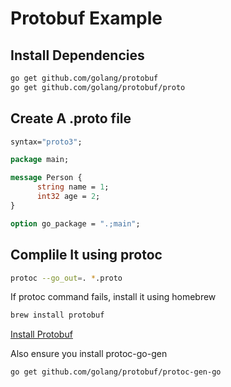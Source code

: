 # Protobuf Example

## Install Dependencies

```bash
go get github.com/golang/protobuf
go get github.com/golang/protobuf/proto
```

## Create A .proto file

```proto
syntax="proto3";

package main;

message Person {
      string name = 1;
      int32 age = 2;
}

option go_package = ".;main";
```


## Complile It using protoc

```bash
protoc --go_out=. *.proto
```
If protoc command fails, install it using homebrew
```bash
brew install protobuf
```

[Install Protobuf](http://google.github.io/proto-lens/installing-protoc.html)

Also ensure you install protoc-go-gen
```bash
go get github.com/golang/protobuf/protoc-gen-go
```
